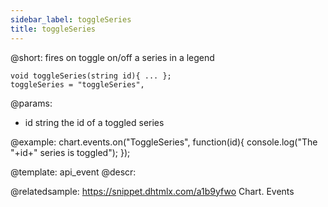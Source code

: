 ```yaml
---
sidebar_label: toggleSeries
title: toggleSeries
---          
```


@short: fires on toggle on/off a series in a legend

```todoapi
void toggleSeries(string id){ ... };
toggleSeries = "toggleSeries",
```

@params:
- id	string		the id of a toggled series

@example:
chart.events.on("ToggleSeries", function(id){
    console.log("The "+id+" series is toggled");
});


@template: api_event
@descr:

@relatedsample: 
https://snippet.dhtmlx.com/a1b9yfwo	Chart. Events

